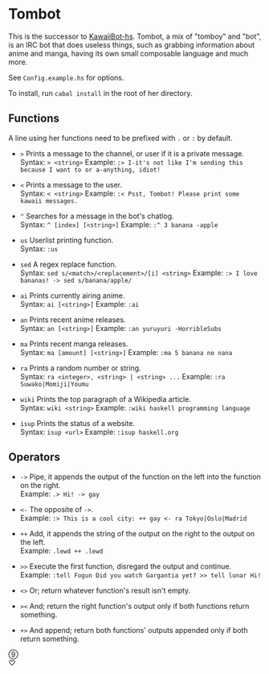 Tombot
======

This is the successor to [KawaiiBot-hs](https://github.com/Shou-/KawaiiBot-hs).
Tombot, a mix of "tomboy" and "bot", is an IRC bot that does useless things, such as grabbing information about anime and manga, having its own small composable language and much more.

See `Config.example.hs` for options.

To install, run `cabal install` in the root of her directory.

## Functions

A line using her functions need to be prefixed with `.` or `:` by default.

* `>`
Prints a message to the channel, or user if it is a private message.<br>
Syntax: `> <string>`
Example: `:> I-it's not like I'm sending this because I want to or a-anything, idiot!`

* `<`
Prints a message to the user.<br>
Syntax: `< <string>`
Example: `:< Psst, Tombot! Please print some kawaii messages.`

* `^`
Searches for a message in the bot's chatlog.<br>
Syntax: `^ [index] [<string>]`
Example: `:^ 3 banana -apple`

* `us`
Userlist printing function.<br>
Syntax: `:us`

* `sed`
A regex replace function.<br>
Syntax: `sed s/<match>/<replacement>/[i] <string>`
Example: `:> I love bananas! -> sed s/banana/apple/`

* `ai`
Prints currently airing anime.<br>
Syntax: `ai [<string>]`
Example: `:ai`

* `an`
Prints recent anime releases.<br>
Syntax: `an [<string>]`
Example: `:an yuruyuri -HorribleSubs`

* `ma`
Prints recent manga releases.<br>
Syntax: `ma [amount] [<string>]`
Example: `:ma 5 banana no nana`

* `ra`
Prints a random number or string.<br>
Syntax: `ra <integer>, <string> | <string> ...`
Example: `:ra Suwako|Momiji|Youmu`

* `wiki`
Prints the top paragraph of a Wikipedia article.<br>
Syntax: `wiki <string>`
Example: `:wiki haskell programming language`

* `isup`
Prints the status of a website.<br>
Syntax: `isup <url>`
Example: `:isup haskell.org`

## Operators
* `->`
Pipe, it appends the output of the function on the left into the function on the right.<br>
Example: `.> Hi! -> gay`

* `<-`
The opposite of `->`.<br>
Example: `:> This is a cool city: ++ gay <- ra Tokyo|Oslo|Madrid`

* `++`
Add, it appends the string of the output on the right to the output on the left.<br>
Example: `.lewd ++ .lewd`

* `>>`
Execute the first function, disregard the output and continue.
Example: `:tell Fogun Did you watch Gargantia yet? >> tell lunar Hi!`

* `<>`
Or; return whatever function's result isn't empty.

* `><`
And; return the right function's output only if both functions return something.

* `+>`
And append; return both functions' outputs appended only if both return something.

⑨
<br>
♡

